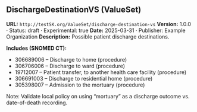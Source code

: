 

## DischargeDestinationVS (ValueSet)

**URL:** `http://testSK.org/ValueSet/discharge-destination-vs`
**Version:** 1.0.0 · Status: draft · Experimental: true
**Date:** 2025-03-31 · Publisher: Example Organization
**Description:** Possible patient discharge destinations.

**Includes (SNOMED CT):**
- 306689006 – Discharge to home (procedure)
- 306706006 – Discharge to ward (procedure)
- 19712007 – Patient transfer, to another health care facility (procedure)
- 306691003 – Discharge to residential home (procedure)
- 305398007 – Admission to the mortuary (procedure)

Note: Validate local policy on using “mortuary” as a discharge outcome vs. date-of-death recording.
